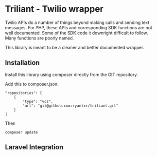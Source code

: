 # Triliant - Twilio wrapper

Twilio APIs do a number of things beyond making calls and sending text messages.
For PHP, these APIs and corresponding SDK functions are not well documented.
Some of the SDK code it downright difficult to follow.
Many functions are poorly named.

This library is meant to be a cleaner and better documented wrapper.

## Installation

Install this library using composer directly from the GIT repository.

Add this to composer.json.

    "repositories": [
        {
            "type": "vcs",
            "url": "git@github.com:ryantxr/triliant.git"
        }
    ]

Then

    composer update

## Laravel Integration
